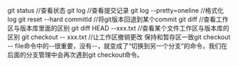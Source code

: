 git status //查看状态
git log //查看提交记录
git log --pretty=oneline //格式化log
git reset --hard commitId //将git版本回退到某个commit
git diff //查看工作区与版本库里面的区别
git diff HEAD --xxx.txt //查看某个文件工作区与版本库的区别
git checkout -- xxx.txt //让工作区撤销更改 保持和暂存区一致git checkout -- file命令中的--很重要，没有--，就变成了“切换到另一个分支”的命令，我们在后面的分支管理中会再次遇到git checkout命令。
